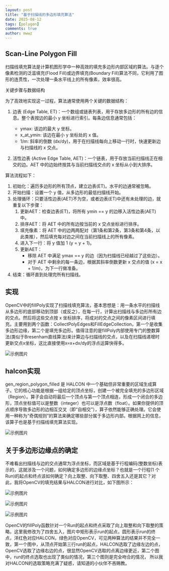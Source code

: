 ```yaml
---
layout: post
title: "基于扫描线的多边形填充算法"
date: 2025-08-12
tags: [polygon]
comments: true
author: mwwz
---
```


## Scan-Line Polygon Fill

扫描线填充算法是计算机图形学中一种高效的填充多边形内部区域的算法。与逐个像素检测的泛滥填充(Flood Fill)或边界填充(Boundary Fill)算法不同，它利用了图形的连贯性，一次处理一条水平线上的所有像素，效率很高。

 关键步骤与数据结构

  为了高效地实现这一过程，算法通常使用两个关键的数据结构：

   1. 边表 (Edge Table, ET)：一个数组或链表列表，用于存放多边形的所有边的信息。整个表按边的最小 y 坐标进行索引。每条边信息通常包括：
       * ymax: 该边的最大 y 坐标。
       * x_at_ymin: 该边在最小 y 坐标处的 x 值。
       * 1/m: 斜率的倒数 (dx/dy)，用于在扫描线每向上移动一行时，快速更新边与扫描线的 x 交点。

   2. 活性边表 (Active Edge Table, AET)：一个链表，用于存放当前扫描线正在相交的边。AET 中的边始终按其与当前扫描线交点的 x 坐标从小到大排序。

  算法流程如下：

   1. 初始化：遍历多边形的所有顶点，建立边表(ET)。水平的边通常被忽略。
   2. 开始扫描：设置一个 y 值，从多边形的最低扫描线开始。
   3. 处理循环：只要活性边表(AET)不为空，或者边表(ET)中还有未处理的边，就重复以下步骤：
      1. 更新AET：检查边表(ET)，将所有 ymin == y 的边移入活性边表(AET)中。
      2. 排序AET：将 AET 中的所有边按当前的 x 交点坐标进行排序。
      3. 填充像素：将 AET 中的边两两配对（第1条和第2条，第3条和第4条，以此类推），然后填充每对边之间在当前扫描线上的所有像素。
      4. 进入下一行：将 y 值加 1 (y = y + 1)。
      5. 更新AET：
           * 移除 AET 中满足 ymax == y 的边（因为扫描线已经越过了这些边）。
           * 对于 AET 中剩余的每一条边，根据其斜率倒数更新 x 交点的值 (x = x + 1/m)，为下一行做准备。
   4. 结束：循环直到处理完所有扫描线。

## 实现

OpenCV中的fillPoly实现了扫描线填充算法，基本思想是：用一条水平的扫描线从多边形的底部移动到顶部（或反之），在每一行，计算出扫描线与多边形所有边的交点。然后将这些交点按 x 坐标排序，将成对的交点之间的像素区间进行填充。主要用到两个函数：CollectPolyEdges和FillEdgeCollection，第一个是收集多边形边缘，第二个是填充多边形。值得注意的是fillPoly内部使用专门的整数算法(类似于Bresenham直线算法)来计算边与扫描线的交点，以及在扫描线递增时更新交点x坐标，这比直接使用x=x+dx/dy的浮点运算快得多。

![示例图片](/images/polygon_fill_0.png "fillPoly")

## halcon实现

gen_region_polygon_filled 是 HALCON 中一个基础但非常重要的区域生成算子。它的核心功能是根据一组给定的顶点坐标，创建一个被完全填充的多边形区域（Region）。算子会自动将最后一个顶点与第一个顶点相连，形成一个闭合的多边形，顶点坐标值可以是整数（integer）也可以是浮点数（float）。如果你提供的顶点顺序导致多边形的边相互交叉（即“自相交”），算子依然能够正确处理。它会使用一种称为“奇偶规则”的算法来确定哪些部分属于多边形内部。根据网上的信息，该算子也是基于扫描线填充算法实现。

![示例图片](/images/polygon_fill_1.png "gen_region_polygon_filled")

## 关于多边形边缘点的确定

不难看出扫描线与边的交点通常为浮点坐标，而区域是基于行程编码(整数坐标)表示的，这就涉及一个问题，如何确定多边形的边缘点坐标？也就是一个行程(1 个Run)的起点和终点该如何确定？向上取整、向下取整、四舍五入还是其它？对此，我将OpenCV的填充结果与HALCON进行对比，如下图所示：

![示例图片](/images/polygon_fill_2.png "run起点不同")

![示例图片](/images/polygon_fill_3.png "run终点不同")

![示例图片](/images/polygon_fill_4.png "run完全吻合")

OpenCV的fillPoly函数针对一个Run的起点和终点采取了向上取整和向下取整的策略，这里我修改为了四舍五入，图片中矩形表示run的起点，圆形表示run的终点，洋红色对应HALCON，绿色对应OpenCV，可见两种算法的结果并不完全一致，第一个图中，从顶点开始第三行run的起点，HALCON选取了边缘左边的点，OpenCV选取了边缘右边的点，很显然OpenCV选取的点离边缘更近，第二个图中，run的终点选取也出现了类似的情况，第三个图则是完全吻合的情况，
所以我对HALCON的选取策略充满了疑惑，请知道的小伙伴不吝赐教。
